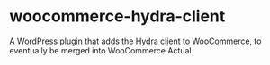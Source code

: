 # woocommerce-hydra-client
A WordPress plugin that adds the Hydra client to WooCommerce, to eventually be merged into WooCommerce Actual
